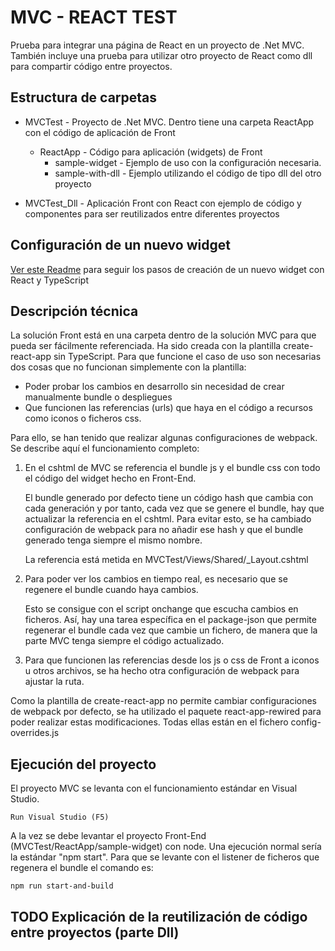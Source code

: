 # MVC - REACT TEST

Prueba para integrar una página de React en un proyecto de .Net MVC. También incluye una prueba para utilizar otro proyecto de React como dll para compartir código entre proyectos.

## Estructura de carpetas

* MVCTest - Proyecto de .Net MVC. Dentro tiene una carpeta ReactApp con el código de aplicación de Front

    - ReactApp - Código para aplicación (widgets) de Front
        - sample-widget - Ejemplo de uso con la configuración necesaria.
        - sample-with-dll - Ejemplo utilizando el código de tipo dll del otro proyecto

* MVCTest_Dll - Aplicación Front con React con ejemplo de código y componentes para ser reutilizados entre diferentes proyectos

## Configuración de un nuevo widget

[Ver este Readme](MVCTest/MVCTest/ReactApp/ts-sample-widget/README.md) para seguir los pasos de creación de un nuevo widget con React y TypeScript 

## Descripción técnica

La solución Front está en una carpeta dentro de la solución MVC para que pueda ser fácilmente referenciada. Ha sido creada con la plantilla create-react-app sin TypeScript. Para que funcione el caso de uso son necesarias dos cosas que no funcionan simplemente con la plantilla:
- Poder probar los cambios en desarrollo sin necesidad de crear manualmente bundle o despliegues 
- Que funcionen las referencias (urls) que haya en el código a recursos como iconos o ficheros css.

Para ello, se han tenido que realizar algunas configuraciones de webpack. Se describe aquí el funcionamiento completo:
1. En el cshtml de MVC se referencia el bundle js y el bundle css con todo el código del widget hecho en Front-End.

    El bundle generado por defecto tiene un código hash que cambia con cada generación y por tanto, cada vez que se genere el bundle, hay que actualizar la referencia en el cshtml. Para evitar esto, se ha cambiado configuración de webpack para no añadir ese hash y que el bundle generado tenga siempre el mismo nombre.
    
    La referencia está metida en MVCTest/Views/Shared/_Layout.cshtml

2. Para poder ver los cambios en tiempo real, es necesario que se regenere el bundle cuando haya cambios.

    Esto se consigue con el script onchange que escucha cambios en ficheros. Así, hay una tarea específica en el package-json que permite regenerar el bundle cada vez que cambie un fichero, de manera que la parte MVC tenga siempre el código actualizado.  


3. Para que funcionen las referencias desde los js o css de Front a iconos u otros archivos, se ha hecho otra configuración de webpack para ajustar la ruta. 


Como la plantilla de create-react-app no permite cambiar configuraciones de webpack por defecto, se ha utilizado el paquete react-app-rewired para poder realizar estas modificaciones. Todas ellas están en el fichero config-overrides.js

## Ejecución del proyecto

El proyecto MVC se levanta con el funcionamiento estándar en Visual Studio.

`Run Visual Studio (F5)`

A la vez se debe levantar el proyecto Front-End (MVCTest/ReactApp/sample-widget) con node. Una ejecución normal sería la estándar "npm start". Para que se levante con el listener de ficheros que regenera el bundle el comando es:

`npm run start-and-build`

## TODO Explicación de la reutilización de código entre proyectos (parte Dll)